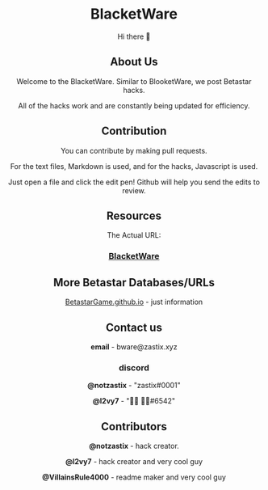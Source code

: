 <div align="center">
  <h1>BlacketWare</h1>
  <p>Hi there 👋</p>
  
  <h2>About Us</h2>
  <p>Welcome to the BlacketWare. Similar to BlooketWare, we post Betastar hacks.</p>
  <p>All of the hacks work and are constantly being updated for efficiency.</p>
  
  <h2>Contribution</h2>
  <p>You can contribute by making pull requests.</p>
  <p>For the text files, Markdown is used, and for the hacks, Javascript is used.</p>
  <p>Just open a file and click the edit pen! Github will help you send the edits to review.</p>
  
  <h2>Resources</h2>
  <p>The Actual URL:</p>
  <h3><b><a href="https://github.com/BlacketWare/">BlacketWare</a></b></h3>

  <h2>More Betastar Databases/URLs</h2>
  <p><a href="https://betastargame.github.io/">BetastarGame.github.io</a> - just information</p>
  
  <h2>Contact us</h2>
  <p><b>email</b> - bware@zastix.xyz</p>
  <h3>discord</h3>
  <p><b>@notzastix</b> - "zastix#0001"</p>
  <p><b>@l2vy7</b> - "᲼᲼    ᲼᲼#6542"</p>
  
  <h2>Contributors</h2>
  <p><b>@notzastix</b> - hack creator.</p>
  <p><b>@l2vy7</b> - hack creator and very cool guy</p>
  <p><b>@VillainsRule4000</b> - readme maker and very cool guy</p>
<div>

